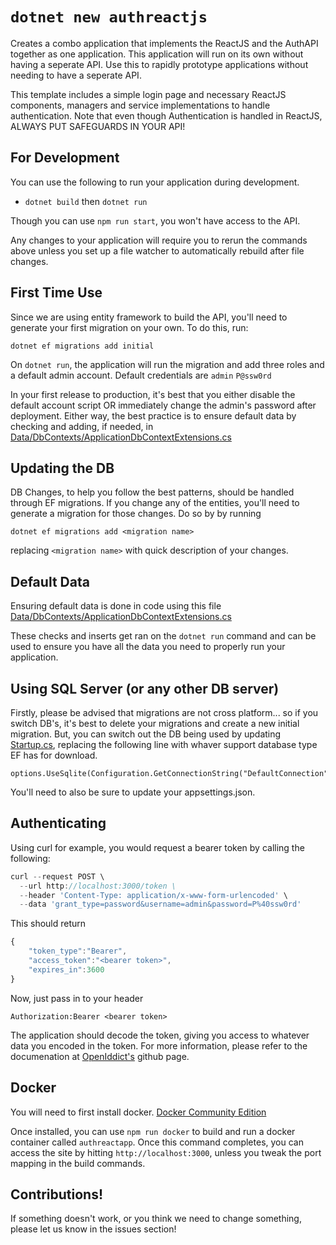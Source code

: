 
# `dotnet new authreactjs`

Creates a combo application that implements the ReactJS and the AuthAPI together as one application. This application will run on its own without having a seperate API. Use this to rapidly prototype applications without needing to have a seperate API.

This template includes a simple login page and necessary ReactJS components, managers and service implementations to handle authentication. Note that even though Authentication is handled in ReactJS, ALWAYS PUT SAFEGUARDS IN YOUR API!

## For Development

You can use the following to run your application during development.
-   `dotnet build`  then  `dotnet run`

Though you can use `npm run start`, you won't have access to the API.

Any changes to your application will require you to rerun the commands above unless you set up a file watcher to automatically rebuild after file changes. 

## First Time Use
Since we are using entity framework to build the API, you'll need to generate your first migration on your own. To do this, run:
```
dotnet ef migrations add initial
```
On `dotnet run`, the application will run the migration and add three roles and a default admin account. Default credentials are `admin` `P@ssw0rd`

In your first release to production, it's best that you either disable the default account script OR immediately change the admin's password after deployment. Either way, the best practice is to ensure default data by checking and adding, if needed, in [Data/DbContexts/ApplicationDbContextExtensions.cs](/Content/idea42authreact/Data/DbContexts/ApplicationDbContextExtensions.cs)

## Updating the DB
DB Changes, to help you follow the best patterns, should be handled through EF migrations. If you change any of the entities, you'll need to generate a migration for those changes. Do so by by running 
```
dotnet ef migrations add <migration name>
```
replacing `<migration name>` with quick description of your changes. 

## Default Data
Ensuring default data is done in code using this file
[Data/DbContexts/ApplicationDbContextExtensions.cs](/Content/idea42authreact/Data/DbContexts/ApplicationDbContextExtensions.cs)

These checks and inserts get ran on the `dotnet run` command and can be used to ensure you have all the data you need to properly run your application. 

## Using SQL Server (or any other DB server)
Firstly, please be advised that migrations are not cross platform... so if you switch DB's, it's best to delete your migrations and create a new initial migration. But, you can switch out the DB being used by updating [Startup.cs](/Content/idea42authreact/Startup.cs), replacing the following line with whaver support database type EF has for download.
```
options.UseSqlite(Configuration.GetConnectionString("DefaultConnection"));
```
You'll need to also be sure to update your appsettings.json.

## Authenticating
Using curl for example, you would request a bearer token by calling the following: 

```javascript
curl --request POST \
  --url http://localhost:3000/token \
  --header 'Content-Type: application/x-www-form-urlencoded' \
  --data 'grant_type=password&username=admin&password=P%40ssw0rd'
```

This should return
```javascript
{
	"token_type":"Bearer",
	"access_token":"<bearer token>",
	"expires_in":3600
}
```

Now, just pass in to your header 
```
Authorization:Bearer <bearer token>
```

The application should decode the token, giving you access to whatever data you encoded in the token. For more information, please refer to the documenation at [OpenIddict's](https://github.com/openiddict/openiddict-core) github page.

## Docker

You will need to first install docker.  [Docker Community Edition](https://www.docker.com/community-edition)

Once installed, you can use  `npm run docker`  to build and run a docker container called  `authreactapp`. Once this command completes, you can access the site by hitting  `http://localhost:3000`, unless you tweak the port mapping in the build commands.

## Contributions!

If something doesn't work, or you think we need to change something, please let us know in the issues section!
